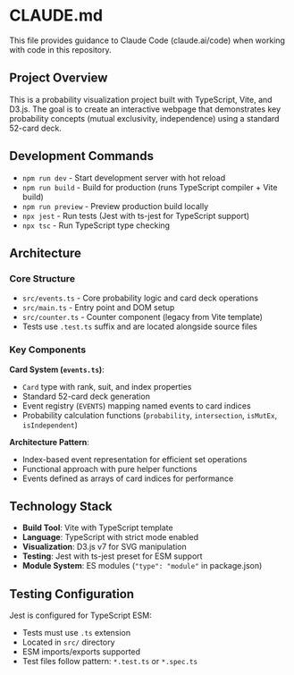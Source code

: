 # CLAUDE.md

This file provides guidance to Claude Code (claude.ai/code) when working with code in this repository.

## Project Overview

This is a probability visualization project built with TypeScript, Vite, and D3.js. The goal is to create an interactive webpage that demonstrates key probability concepts (mutual exclusivity, independence) using a standard 52-card deck.

## Development Commands

- `npm run dev` - Start development server with hot reload
- `npm run build` - Build for production (runs TypeScript compiler + Vite build)
- `npm run preview` - Preview production build locally
- `npx jest` - Run tests (Jest with ts-jest for TypeScript support)
- `npx tsc` - Run TypeScript type checking

## Architecture

### Core Structure
- `src/events.ts` - Core probability logic and card deck operations
- `src/main.ts` - Entry point and DOM setup
- `src/counter.ts` - Counter component (legacy from Vite template)
- Tests use `.test.ts` suffix and are located alongside source files

### Key Components

**Card System (`events.ts`)**:
- `Card` type with rank, suit, and index properties
- Standard 52-card deck generation
- Event registry (`EVENTS`) mapping named events to card indices
- Probability calculation functions (`probability`, `intersection`, `isMutEx`, `isIndependent`)

**Architecture Pattern**:
- Index-based event representation for efficient set operations
- Functional approach with pure helper functions
- Events defined as arrays of card indices for performance

## Technology Stack

- **Build Tool**: Vite with TypeScript template
- **Language**: TypeScript with strict mode enabled
- **Visualization**: D3.js v7 for SVG manipulation
- **Testing**: Jest with ts-jest preset for ESM support
- **Module System**: ES modules (`"type": "module"` in package.json)

## Testing Configuration

Jest is configured for TypeScript ESM:
- Tests must use `.ts` extension
- Located in `src/` directory
- ESM imports/exports supported
- Test files follow pattern: `*.test.ts` or `*.spec.ts`